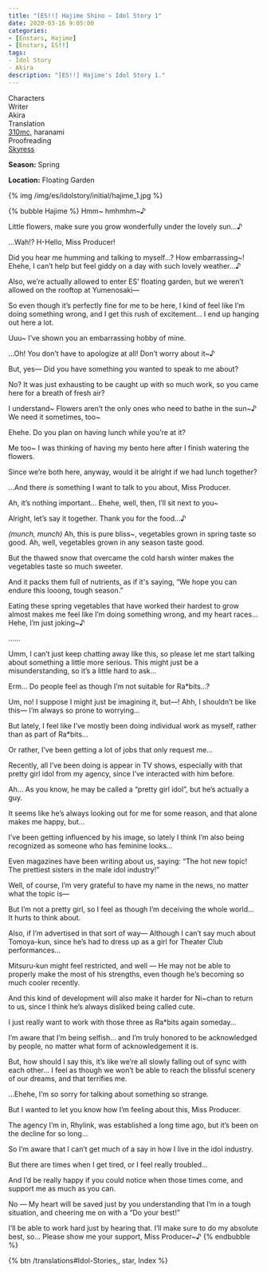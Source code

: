 ```yaml
---
title: "[ES!!] Hajime Shino – Idol Story 1"
date: 2020-03-16 9:05:00
categories:
- [Enstars, Hajime]
- [Enstars, ES!!]
tags:
- Idol Story
- Akira
description: "[ES!!] Hajime's Idol Story 1."
---
```

<div class="three-wrapper" style="--storyColor:#965e7d;--storyColor-rgb:150,94,125;--storyColor-h:326.8;--storyColor-s: 23%;--storyColor-l:47.8%;">
    <div class="info-area">
        <div class="info">
            <div class="info-item characters">
                <div class="label">
                    Characters
                </div>
                <div class="value">
								<a href="/categories/Enstars/Hajime" character="Hajime"></a>
                </div>
            </div>
            <div class="info-item one">
                <div class="label">
                    Writer
                </div>
                <div class="value">
                    Akira
                </div>
            </div>
            <div class="info-item two">
                <div class="label">
                    Translation
                </div>
                <div class="value">
                    <a href="/about">310mc</a>, haranami
                </div>
            </div>
            <div class="info-item three">
                <div class="label">
                   Proofreading
                </div>
                <div class="value">
                    <a href="https://twitter.com/skyress_tl">Skyress</a>
                </div>
            </div>
        </div>
    </div>
</div>

<!-- more -->
<div class="msr-season spring">
    <p><span><b>Season:</b> Spring</span></p>
</div>

<div class="msr-location">
    <p><span><b>Location:</b> Floating Garden</span></p>
</div>

{% img /img/es/idolstory/initial/hajime_1.jpg %}

{% bubble Hajime %}
Hmm\~ hmhmhm\~♪

Little flowers, make sure you grow wonderfully under the lovely sun…♪

…Wah!? H-Hello, Miss Producer!

Did you hear me humming and talking to myself…? How embarrassing~! Ehehe, I can’t help but feel giddy on a day with such lovely weather…♪

Also, we’re actually allowed to enter ES’ floating garden, but we weren’t allowed on the rooftop at Yumenosaki—

So even though it’s perfectly fine for me to be here, I kind of feel like I’m doing something wrong, and I get this rush of excitement… I end up hanging out here a lot.

Uuu~ I’ve shown you an embarrassing hobby of mine.

…Oh! You don’t have to apologize at all! Don’t worry about it~♪

But, yes— Did you have something you wanted to speak to me about?

No? It was just exhausting to be caught up with so much work, so you came here for a breath of fresh air?

I understand\~ Flowers aren’t the only ones who need to bathe in the sun\~♪ We need it sometimes, too\~

Ehehe. Do you plan on having lunch while you’re at it?

Me too~ I was thinking of having my bento here after I finish watering the flowers.

Since we’re both here, anyway, would it be alright if we had lunch together?

…And there *is* something I want to talk to you about, Miss Producer.

Ah, it’s nothing important… Ehehe, well, then, I’ll sit next to you~

Alright, let’s say it together. Thank you for the food…♪

*<th>(munch, munch)</th>* Ah, this is pure bliss~, vegetables grown in spring taste so good. Ah, well, vegetables grown in any season taste good.

But the thawed snow that overcame the cold harsh winter makes the vegetables taste so much sweeter.

And it packs them full of nutrients, as if it's saying, “We hope you can endure this looong, tough season.”

Eating these spring vegetables that have worked their hardest to grow almost makes me feel like I’m doing something wrong, and my heart races… Hehe, I’m just joking~♪

……

Umm, I can’t just keep chatting away like this, so please let me start talking about something a little more serious. This might just be a misunderstanding, so it’s a little hard to ask…

Erm… Do people feel as though I’m not suitable for Ra*bits…?

Um, no! I suppose I might just be imagining it, but—! Ahh, I shouldn’t be like this— I’m always so prone to worrying…

But lately, I feel like I’ve mostly been doing individual work as myself, rather than as part of Ra*bits…

Or rather, I’ve been getting a lot of jobs that only request me…

Recently, all I’ve been doing is appear in TV shows, especially with that pretty girl idol from my agency, since I’ve interacted with him before.

Ah… As you know, he may be called a “pretty girl idol”, but he’s actually a guy.

It seems like he’s always looking out for me for some reason, and that alone makes me happy, but…

I’ve been getting influenced by his image, so lately I think I’m also being recognized as someone who has feminine looks…

Even magazines have been writing about us, saying: “The hot new topic! The prettiest sisters in the male idol industry!”

Well, of course, I’m very grateful to have my name in the news, no matter what the topic is—

But I’m not a pretty girl, so I feel as though I’m deceiving the whole world… It hurts to think about.

Also, if I’m advertised in that sort of way— Although I can’t say much about Tomoya-kun, since he’s had to dress up as a girl for Theater Club performances…

Mitsuru-kun might feel restricted, and well — He may not be able to properly make the most of his strengths, even though he’s becoming so much cooler recently.

And this kind of development will also make it harder for Ni~chan to return to us, since I think he’s always disliked being called cute.

I just really want to work with those three as Ra*bits again someday…

I’m aware that I’m being selfish… and I’m truly honored to be acknowledged by people, no matter what form of acknowledgement it is.

But, how should I say this, it’s like we’re all slowly falling out of sync with each other… I feel as though we won’t be able to reach the blissful scenery of our dreams, and that terrifies me.

…Ehehe, I’m so sorry for talking about something so strange.

But I wanted to let you know how I’m feeling about this, Miss Producer.

The agency I’m in, Rhylink, was established a long time ago, but it’s been on the decline for so long…

So I’m aware that I can’t get much of a say in how I live in the idol industry.

But there are times when I get tired, or I feel really troubled…

And I’d be really happy if you could notice when those times come, and support me as much as you can.

No — My heart will be saved just by you understanding that I’m in a tough situation, and cheering me on with a “Do your best!”

I’ll be able to work hard just by hearing that. I’ll make sure to do my absolute best, so… Please show me your support, Miss Producer~♪
{% endbubble %}

<div toc>{% btn /translations#Idol-Stories,, star, Index %}</div>

